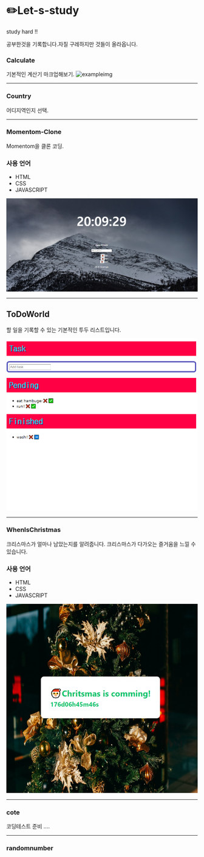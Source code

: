 # :pencil2:Let-s-study
study hard !!


공부한것을 기록합니다.자질 구레하지만 것들이 올라옵니다.


### Calculate
기본적인 계산기 마크업해보기.
![exampleimg](./Calculate/calculate_example.PNG)
***
### Country
어디지역인지 선택.

***
### Momentom-Clone
Momentom을 클론 코딩.
### 사용 언어
+ HTML
+ CSS
+ JAVASCRIPT

![exampleimg](./Momentom-clone/example1.PNG)

***
## ToDoWorld
할 일을 기록할 수 있는 기본적인 투두 리스트입니다.

![todoimg](./ToDoWorld/todoexample.PNG)

***
### WhenIsChristmas


크리스마스가 얼마나 남았는지를 알려줍니다.
크리스마스가 다가오는 즐거움을 느낄 수 있습니다.

### 사용 언어
+ HTML
+ CSS
+ JAVASCRIPT




![example](./WhenIsChristmas/WhenIsChritsmas.PNG)

***
### cote
코딩테스트 준비 .... 

***
### randomnumber


